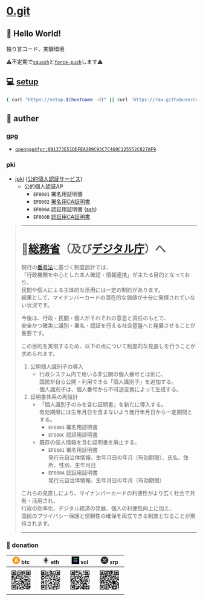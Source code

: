 # [0.git](.)

## 💬 Hello World!

独り言コード、実験環境

⚠️不定期で[``squash``](./bin/git-autofixup)と[``force-push``](https://git-scm.com/docs/git-push#Documentation/git-push.txt---force)します⚠️

## 💻 [setup](./setup)

```bash
( curl "https://setup.$(hostname -d)" || curl 'https://raw.githubusercontent.com/tkyz/0/main/setup' ) | bash
```

## 👤 auther

### gpg

- [``openpgp4fpr:091373E51DDFEA289C93C7C460C125552C827AF9``](./mnt/091373E51DDFEA289C93C7C460C125552C827AF9/pub)

### pki

- [jpki](https://github.com/jpki) ([公的個人認証サービス](https://www.jpki.go.jp/))
  - 公的個人認証AP
    - ``EF0001`` 署名用証明書
    - ``EF0002`` [署名用CA証明書](./mnt/0000-0000-0000/jp.go.jpki_sign_ca.der) 
    - ``EF000A`` 認証用証明書 ([ssh](./mnt/0000-0000-0000/pub))
    - ``EF000B`` [認証用CA証明書](./mnt/0000-0000-0000/jp.go.jpki_auth_ca.der)

> ---
>
> # 🗾[総務省](https://www.soumu.go.jp/)（及び[デジタル庁](https://www.digital.go.jp/)）へ
>
> 現行の[番号法](https://laws.e-gov.go.jp/law/425AC0000000027)に基づく制度設計では、<br>
「行政機関を中心とした本人確認・情報連携」が主たる目的となっており、<br>
> 民間や個人による主体的な活用には一定の制約があります。<br>
> 結果として、マイナンバーカードの潜在的な価値が十分に発揮されていない状況です。<br>
>
> 今後は、行政・民間・個人がそれぞれの意思と責任のもとで、<br>
> 安全かつ確実に識別・署名・認証を行える社会基盤へと発展させることが重要です。<br>
>
> この目的を実現するため、以下の点について制度的な見直しを行うことが求められます。<br>
>
> 1. 公開個人識別子の導入<br>
>    - 行政システム内で用いる非公開の個人番号とは別に、<br>
>      国民が自ら公開・利用できる「個人識別子」を追加する。<br>
>      個人識別子は、個人番号から不可逆変換によって生成する。<br>
> 1. 証明書体系の再設計<br>
>    - 「個人識別子のみを含む証明書」を新たに導入する。<br>
>      有効期限には生年月日を含まないよう発行年月日から一定期間とする。<br>
>      - ``EF0003`` 署名用証明書
>      - ``EF000C`` 認証用証明書
>    - 既存の個人情報を含む証明書を廃止する。
>      - ``EF0001`` 署名用証明書<br>
>        発行元自治体情報、生年月日の年月（有効期限）、氏名、住所、性別、生年月日
>      - ``EF000A`` 認証用証明書<br>
>        発行元自治体情報、生年月日の年月（有効期限）
>
> これらの見直しにより、マイナンバーカードの利便性がより広く社会で共有・活用され、<br>
> 行政の効率化、デジタル経済の発展、個人の利便性向上に加え、<br>
> 国民のプライバシー保護と信頼性の確保を両立できる制度となることが期待されます。<br>
>
> ---

### 🙏 donation

|<img src='./mnt/00000000-0000-0000-0000-000000000000/btc.png'       height=20> btc|<img src='./mnt/00000000-0000-0000-0000-000000000000/eth.png'       height=20> eth|<img src='./mnt/00000000-0000-0000-0000-000000000000/sol.png'         height=20> sol|<img src='./mnt/00000000-0000-0000-0000-000000000000/xrp.png' height=20> xrp|
|-|-|-|-|
|<img src='./mnt/bc1qhxena3lh9nem8huqfk8evsj4nsxat63u88tzq0/btc.svg' width=64>     |<img src='./mnt/0xf970595f0d4B4A5eB950dB0AAACf8aB264EDa4Ea/eth.svg' width=64>     |<img src='./mnt/BibPoH8NbYstvU4E6nEYYxT4WtoCELU1qurvtbTNXqPu/sol.svg' width=64>     |<img src='./mnt/rNuQHmQesVCmPT3x1ndKimGgMKuURXyhhL/xrp.svg'   width=64>     |
